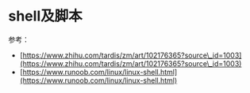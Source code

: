 # shell及脚本



参考：

* [https://www.zhihu.com/tardis/zm/art/102176365?source\_id=1003](https://www.zhihu.com/tardis/zm/art/102176365?source\_id=1003)
* [https://www.runoob.com/linux/linux-shell.html](https://www.runoob.com/linux/linux-shell.html)
